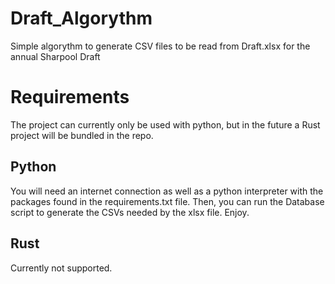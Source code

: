 # Draft_Algorythm

Simple algorythm to generate CSV files to be read from Draft.xlsx for the annual Sharpool Draft

# Requirements
The project can currently only be used with python, but in the future a Rust project will be bundled in the repo.

## Python
You will need an internet connection as well as a python interpreter with the packages found in the requirements.txt file. 
Then, you can run the Database script to generate the CSVs needed by the xlsx file.
Enjoy.


## Rust

Currently not supported.